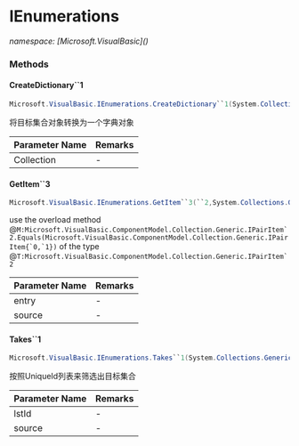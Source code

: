 ﻿# IEnumerations
_namespace: [Microsoft.VisualBasic](<a href="#" onClick="load('/docs/Microsoft.VisualBasic/index.md')"></a>)_





### Methods

#### CreateDictionary``1
```csharp
Microsoft.VisualBasic.IEnumerations.CreateDictionary``1(System.Collections.Generic.IEnumerable{``0})
```
将目标集合对象转换为一个字典对象

|Parameter Name|Remarks|
|--------------|-------|
|Collection|-|


#### GetItem``3
```csharp
Microsoft.VisualBasic.IEnumerations.GetItem``3(``2,System.Collections.Generic.IEnumerable{``2})
```
use the overload method @``M:Microsoft.VisualBasic.ComponentModel.Collection.Generic.IPairItem`2.Equals(Microsoft.VisualBasic.ComponentModel.Collection.Generic.IPairItem{`0,`1})`` of the type
 @``T:Microsoft.VisualBasic.ComponentModel.Collection.Generic.IPairItem`2``

|Parameter Name|Remarks|
|--------------|-------|
|entry|-|
|source|-|


#### Takes``1
```csharp
Microsoft.VisualBasic.IEnumerations.Takes``1(System.Collections.Generic.IEnumerable{System.String},System.Collections.Generic.IEnumerable{``0})
```
按照UniqueId列表来筛选出目标集合

|Parameter Name|Remarks|
|--------------|-------|
|lstId|-|
|source|-|



